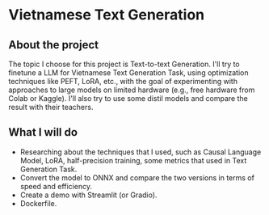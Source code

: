 # Vietnamese Text Generation

## About the project
The topic I choose for this project is Text-to-text Generation. I'll try to finetune a LLM for Vietnamese Text Generation Task, using optimization techniques like PEFT, LoRA, etc., with the goal of experimenting with approaches to large models on limited hardware (e.g., free hardware from Colab or Kaggle). I'll also try to use some distil models and compare the result with their teachers. 

## What I will do
- Researching about the techniques that I used, such as Causal Language Model, LoRA, half-precision training, some metrics that used in Text Generation Task.
- Convert the model to ONNX and compare the two versions in terms of speed and efficiency.
- Create a demo with Streamlit (or Gradio).
- Dockerfile. 
